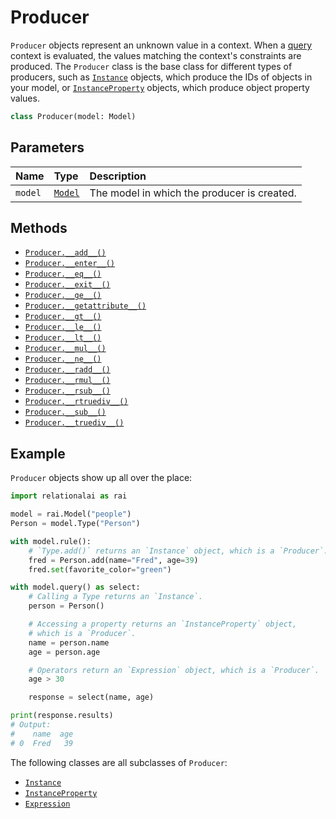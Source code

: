 <!-- markdownlint-disable MD024 -->

# Producer

`Producer` objects represent an unknown value in a context.
When a [query](../Model/query.md) context is evaluated,
the values matching the context's constraints are produced.
The `Producer` class is the base class for different types of producers,
such as [`Instance`](../Instance/README.md) objects, which produce the IDs of objects in your model,
or [`InstanceProperty`](../InstanceProperty.md) objects, which produce object property values.

```python
class Producer(model: Model)
```

## Parameters

| Name | Type | Description |
| :--- | :--- | :------ |
| `model` | [`Model`](../Model/README.md) | The model in which the producer is created. |

## Methods

- [`Producer.__add__()`](./__add__.md)
- [`Producer.__enter__()`](./__enter__.md)
- [`Producer.__eq__()`](./__eq__.md)
- [`Producer.__exit__()`](./__exit__.md)
- [`Producer.__ge__()`](./__ge__.md)
- [`Producer.__getattribute__()`](./__getattribute__.md)
- [`Producer.__gt__()`](./__gt__.md)
- [`Producer.__le__()`](./__le__.md)
- [`Producer.__lt__()`](./__lt__.md)
- [`Producer.__mul__()`](./__mul__.md)
- [`Producer.__ne__()`](./__ne__.md)
- [`Producer.__radd__()`](./__radd__.md)
- [`Producer.__rmul__()`](./__rmul__.md)
- [`Producer.__rsub__()`](./__rsub__.md)
- [`Producer.__rtruediv__()`](./__rtruediv__.md)
- [`Producer.__sub__()`](./__sub__.md)
- [`Producer.__truediv__()`](./__truediv__.md)

## Example

`Producer` objects show up all over the place:

```python
import relationalai as rai

model = rai.Model("people")
Person = model.Type("Person")

with model.rule():
    # `Type.add()` returns an `Instance` object, which is a `Producer`.
    fred = Person.add(name="Fred", age=39)
    fred.set(favorite_color="green")

with model.query() as select:
    # Calling a Type returns an `Instance`.
    person = Person()

    # Accessing a property returns an `InstanceProperty` object,
    # which is a `Producer`.
    name = person.name
    age = person.age

    # Operators return an `Expression` object, which is a `Producer`.
    age > 30

    response = select(name, age)

print(response.results)
# Output:
#    name  age
# 0  Fred   39
```

The following classes are all subclasses of `Producer`:

- [`Instance`](../Instance/README.md)
- [`InstanceProperty`](../InstanceProperty.md)
- [`Expression`](../Expression.md)
